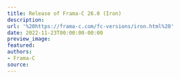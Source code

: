 ```yaml
---
title: Release of Frama-C 26.0 (Iron)
description:
url: '%20https://frama-c.com/fc-versions/iron.html%20'
date: 2022-11-23T00:00:00-00:00
preview_image:
featured:
authors:
- Frama-C
source:
---
```



